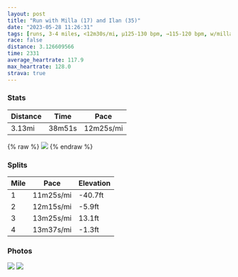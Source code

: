 ```yaml
---
layout: post
title: "Run with Milla (17) and Ilan (35)"
date: "2023-05-28 11:26:31"
tags: [runs, 3-4 miles, <12m30s/mi, μ125-130 bpm, →115-120 bpm, w/milla, w/ilan]
race: false
distance: 3.126609566
time: 2331
average_heartrate: 117.9
max_heartrate: 128.0
strava: true
---
```


### Stats

| Distance | Time | Pace |
|----------|------|------|
|3.13mi|38m51s|12m25s/mi|

{% raw %}
<img src='https://maps.googleapis.com/maps/api/staticmap?maptype=roadmap&path=enc:ufwwFbwsbMCCE?@PGAKLB@?NKLMZIH@NPn@JPHDVd@DBL?L`@Sz@QrAD?RNNBPNDF@PY`A]~ACl@Sf@Cr@VK^Nf@@HCr@RZMP@}@nCMVq@v@[v@o@nBaAnDpBfAVN^^NHYS_CqAg@COXOd@AXPL`@Jv@h@\PBHtAh@j@`@X\j@^VHZPj@`@h@Vr@j@^T^NZ?LFRf@PXRPtAb@n@FvA^XLb@Jd@Pd@J\J@Bl@P|@LfAb@FF@Js@~BSb@YhAYt@BJB@VG\[x@kCVmAPqA@GPUp@E`@FFCfAt@N@REP]XOZK\JLFDFJBBAJe@SGGWBM?SCCHYHKlAMXOZ_@NKNGP?TKL?LIJMEACeBBC\Af@f@FBDEBBj@KZFN?h@`@p@Bh@H^@XXb@LP@?GRI`@FXVP\LL\PXl@VdAXTXf@`@CNDR[`@YPGPKZc@LMXSPEJ@JLVp@VVb@v@t@bAXL`@DPJx@L\JXAd@FZTV?d@JRNVDdA`@fBb@t@\n@DVD^Al@Hb@Cx@BFGAHDF@AAC@FDBHC~ACR@LAjCRZ?FDREx@Jx@DRD\?VIN?z@HN?d@DZ?d@H`@AVBpADf@AZFrAHV?^FtDNp@E^GJCDEACK?E@GTCBQD[?[Fu@AC@u@GWGu@?aAOu@AYIKKQEQDMNq@CM@A@FETCnAHd@ETD`@AUDa@A&key=AIzaSyC1MId7bFpkLXNAaYhBSTb8jLyiSqzbDtM&size=800x800&markers=color:yellow|label:S|40.75643,-73.9981&markers=color:green|label:F|40.73324999999993,-74.01087999999991'>
{% endraw %}

### Splits

| Mile | Pace | Elevation |
|------|------|-----------|
|1|11m25s/mi|-40.7ft|
|2|12m15s/mi|-5.9ft|
|3|13m25s/mi|13.1ft|
|4|13m37s/mi|-1.3ft|

### Photos
<img src='https://dgtzuqphqg23d.cloudfront.net/k8OJj0ZbLLOXmAs2w2Wdqpm01ldE6Av55bcUERHCHYo-576x768.jpg'>

<img src='https://dgtzuqphqg23d.cloudfront.net/O44O7nGkzhKbmhz9_ifRSSxuIxPjT_QUV48yonMwddQ-576x768.jpg'>
